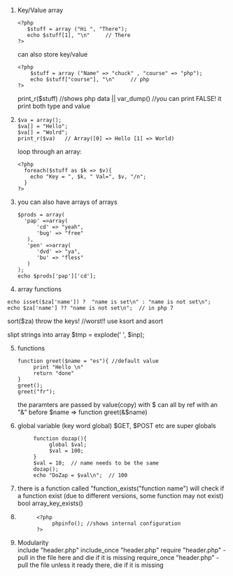 1.  Key/Value array
     ```
    <?php 
        $stuff = array ("Hi ", "There");
        echo $stuff[1], "\n"     // There
    ?>
    ```
    can also store key/value
    
    ```
    <?php 
        $stuff = array ("Name" => "chuck" , "course" => "php");
        echo $stuff["course"], "\n"     // php
    ?>
    ```
    
    print_r($stuff) //shows php data || var_dump()   //you can print FALSE! it print both type and value
    
    
 2. 
    ```
    $va = array();
    $va[] = "Hello";
    $va[] = "Wolrd";
    print_r($va)   // Array([0] => Hello [1] => World)
    ```
    loop through an array:
    ```
    <?php
      foreach($stuff as $k => $v){
        echo "Key = ", $k, " Val=", $v, "/n";
      }
    ?>
 3. you can also have arrays of arrays

    ``` 
    $prods = array(
      'pap' =>array(
          'cd' => "yeah",
          'bug' => "free"
       ),
       'pen' =>array(
          'dvd' => "ya",
          'bu' => "fless"
       )
    );
    echo $prods['pap']['cd'];
    ```
    
4. array functions
  ```
  echo isset($za['name']) ?  "name is set\n" : "name is not set\n";
  echo $za['name'] ?? "name is not set\n";  // in php 7
  ```
   sort($za) throw the keys! //worst!!  use ksort and asort
   
   slipt strings into array  $tmp = explode(' ', $inp);
   

5. functions
     ```
     function greet($name = "es"){ //default value
          print "Hello \n"
          return "done"
     }
     greet();
     greet("fr");
     ```
     
   the paramters are passed by value(copy) with $
   can all by ref with an "&" before $name =>  function greet(&$name)



5. global variable (key word global)
     $GET, $POST etc are super globals 
     ```
          function dozap(){
               global $val;
               $val = 100;
          }
          $val = 10;  // name needs to be the same 
          dozap();
          echo "DoZap = $val\n";  // 100 
      ```
  
6.  there is a function called "function_exists("function name") will check if a function exist (due to different versions, some function  may not exist)
    bool array_key_exists()

7.  ```
          <?php
               phpinfo(); //shows internal configuration
          ?>
    ```
          
8. Modularity  
     include "header.php" 
     include_once "header.php" 
     require "header.php"  - pull in the file here and die if it is missing 
     require_once "header.php"  - pull the file unless it ready there, die if it is missing
